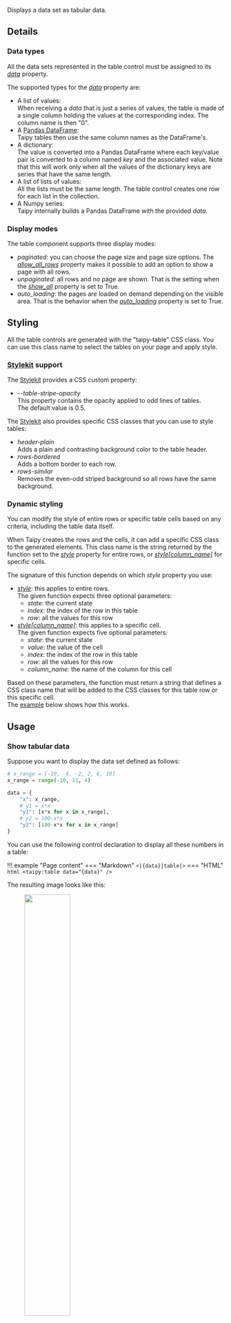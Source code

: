 Displays a data set as tabular data.

## Details

### Data types

All the data sets represented in the table control must be assigned to
its [*data*](#p-data) property.

The supported types for the [*data*](#p-data) property are:

- A list of values:<br/>
    When receiving a *data* that is just a series of values, the table is made of a single column holding
    the values at the corresponding index. The column name is then "0".
- A [Pandas DataFrame](https://pandas.pydata.org/docs/reference/api/pandas.DataFrame.html):<br/>
    Taipy tables then use the same column names as the DataFrame's.
- A dictionary:<br/>
    The value is converted into a Pandas DataFrame where each key/value pair is converted
    to a column named *key* and the associated value. Note that this will work only when
    all the values of the dictionary keys are series that have the same length.
- A list of lists of values:<br/>
    All the lists must be the same length. The table control creates one row for each list in the
    collection.
- A Numpy series:<br/>
    Taipy internally builds a Pandas DataFrame with the provided *data*.
 
### Display modes

The table component supports three display modes:

- *paginated*: you can choose the page size and page size options. The [*allow_all_rows*](#p-allow_all_rows)
  property makes it possible to add an option to show a page with all rows.
- *unpaginated*: all rows and no page are shown. That is the setting when the [*show_all*](#p-show_all)
  property is set to True.
- *auto_loading*: the pages are loaded on demand depending on the visible area. That is the behavior when
  the [*auto_loading*](#p-auto_loading) property is set to True.

## Styling

All the table controls are generated with the "taipy-table" CSS class. You can use this class
name to select the tables on your page and apply style.

### [Stylekit](../styling/stylekit.md) support

The [Stylekit](../styling/stylekit.md) provides a CSS custom property:

- *--table-stripe-opacity*<br/>
  This property contains the opacity applied to odd lines of tables.<br/>
  The default value is 0.5.

The [Stylekit](../styling/stylekit.md) also provides specific CSS classes that you can use to style
tables:

- *header-plain*<br/>
  Adds a plain and contrasting background color to the table header.
- *rows-bordered*<br/>
  Adds a bottom border to each row.
- *rows-similar*<br/>
  Removes the even-odd striped background so all rows have the same background.

### Dynamic styling

You can modify the style of entire rows or specific table cells based on any criteria, including
the table data itself.

When Taipy creates the rows and the cells, it can add a specific CSS class to the generated elements.
This class name is the string returned by the function set to the [*style*](#p-style) property for entire rows,
or [*style[column_name]*](#p-style[column_name]) for specific cells.

The signature of this function depends on which *style* property you use:

   - [*style*](#p-style): this applies to entire rows.<br/>
     The given function expects three optional parameters:
     - *state*: the current state
     - *index*: the index of the row in this table
     - *row*: all the values for this row
   - [*style[column_name]*](#p-style[column_name]): this applies to a specific cell.<br/>
     The given function expects five optional parameters:
     - *state*: the current state
     - *value*: the value of the cell
     - *index*: the index of the row in this table
     - *row*: all the values for this row
     - *column_name*: the name of the column for this cell

Based on these parameters, the function must return a string that defines a CSS class name that will
be added to the CSS classes for this table row or this specific cell.<br/>
The [example](#styling-rows) below shows how this works.

## Usage

### Show tabular data

Suppose you want to display the data set defined as follows:

```py
# x_range = [-10, -6, -2, 2, 6, 10]
x_range = range(-10, 11, 4)

data = {
    "x": x_range,
    # y1 = x*x
    "y1": [x*x for x in x_range],
    # y2 = 100-x*x
    "y2": [100-x*x for x in x_range]
}
```

You can use the following control declaration to display all these numbers
in a table:

!!! example "Page content"
    === "Markdown"
        ```
        <|{data}|table|>
        ```
    === "HTML"
        ```html
        <taipy:table data="{data}" />
        ```

The resulting image looks like this:
<figure class="tp-center">
    <img src="../table-simple-d.png" class="visible-dark"  width="50%"/>
    <img src="../table-simple-l.png" class="visible-light" width="50%"/>
    <figcaption>A simple table</figcaption>
</figure>

### Large data

The example above had only six lines of data. If we change the *x_range* definition
to create far more data lines, we come up with a table with much more data to display:
```py
# x_range = [-10, -9.98, ..., 9.98, 10.0] - 1000 x values
x_range = [round(20*i/1000-10, 2) for i in range(0, 1001)]

data = {
    "x": large_x_range,
    # y1 = x*x
    "y1": [round(x*x, 5) for x in large_x_range],
    # y2 = 100-x*x
    "y2": [round(100-x*x, 5) for x in large_x_range]
}
```

We can use the same table control definition:

!!! example "Page content"
    === "Markdown"
        ```
        <|{data}|table|>
        ```
    === "HTML"
        ```html
        <taipy:table data="{data}" />
        ```

To get a rendering looking like this:
<figure class="tp-center">
    <img src="../table-page-d.png" class="visible-dark"  width="50%"/>
    <img src="../table-page-l.png" class="visible-light" width="50%"/>
    <figcaption>Paginated table (partial)</figcaption>
</figure>

Only the first 100 rows (as indicated in the 'Rows per page' selector) are visible.<br/>
The table scroll bar lets you navigate across the 100 first rows.<br/>
You can change how many rows are displayed simultaneously using the
[*page_size*](#p-page_size) and [*page_size_options*](#p-page_size_options) properties.

If you want to display all the rows at the same time, you can change the control definition
to add the [*show_all](#p-show_all):

!!! example "Page content"
    === "Markdown"
        ```
        <|{data}|table|show_all|>
        ```
    === "HTML"
        ```html
        <taipy:table data="{data}" show_all="true"/>
        ```

Now the table displays all the data rows, and the scrollbar lets you navigate among all of
them:

<figure class="tp-center">
    <img src="../table-show_all-d.png" class="visible-dark"  width="50%"/>
    <img src="../table-show_all-l.png" class="visible-light" width="50%"/>
    <figcaption>Showing all the rows (partial)</figcaption>
</figure>

Setting the [*allow_all_rows*](#p-allow_all_rows) property to True for a paginated table
adds the 'All' option to the page size options, so the user can switch from one mode to
the other.

### Show specific columns

If you want to display a specific set of columns, you can use the [*columns*](#p-columns)
property to indicate what columns should be displayed.

Here is how you would define the table control if you want to hide the column *y2*
from the examples above:

!!! example "Page content"
    === "Markdown"
        ```
        <|{data}|table|columns=x;y1|>
        ```

    === "HTML"
        ```html
        <taipy:table columns="x;y1">{data}</taipy:table>
        ```

And the *y2* column is not displayed any longer:
<figure class="tp-center">
    <img src="../table-columns-d.png" class="visible-dark"  width="50%"/>
    <img src="../table-columns-l.png" class="visible-light" width="50%"/>
    <figcaption>Specifying the visible columns</figcaption>
</figure>

### Styling rows

To give a specific style to a table row, you will use the [*style*](#p-style) property.<br/>
This property holds a function that is invoked when each row is rendered, and it must return
the name of a style, defined in CSS.

Here is how a row styling function can be defined:

```py
def even_odd_style(_1, index, _2):
    if index % 2:
        return "blue-cell"
    else:
        return "red-cell"
```

We only use the second parameter since, in this straightforward case, we do not need the application
*state* (first parameter) or the values in the row (third parameter).<br/>
Based on the row index (received in *index*), this function returns the name of the style to apply
to the row: "blue-cell" if the index is odd, "red-cell" if it is even.

We need to define what these style names mean. This is done in a CSS stylesheet, where the following
CSS content would appear:

```css
.blue-cell>td {
    color: white;
    background-color: blue;
}
.red-cell>td {
    color: yellow;
    background-color: red;
}
```

Note that the style selectors use the CSS child combinator selector "&gt;" to target elements
that hold a `td` element (the cells themselves).

To use this style, we can adjust the control definition used above so it looks like this:

!!! example "Page content"
    === "Markdown"
        ```
        <|{data}|table|style=even_odd_style|>
        ```

    === "HTML"
        ```html
        <taipy:table data="{data}" style="even_odd_style" />
        ```

The resulting display will be what we expected:

<figure class="tp-center">
    <img src="../table-rowstyle-d.png" class="visible-dark"  width="50%"/>
    <img src="../table-rowstyle-l.png" class="visible-light" width="50%"/>
    <figcaption>Styling the rows</figcaption>
</figure>

Note that the styling function is so simple that we could have made it a lambda, directly
in the control definition:

!!! example "Alternative page content"
    === "Markdown"
        ```
        <|{data}|table|style={lambda s, idx, r: "blue-cell" if idx % 2 == 0 else "red-cell"}|>
        ```

    === "HTML"
        ```html
        <taipy:table data="{data}" style="{lambda s, idx, r: "blue-cell" if idx % 2 == 0 else "red-cell"}" />
        ```


### Aggregation

To get the aggregation functionality in your table, you must indicate which columns can be aggregated
and how to perform the aggregation.

This is done using the indexed [*group_by*](#p-group_by[column_name]) and
[*apply*](#p-apply[column_name]) properties.

The [*group_by[column_name]*](#p-group_by[column_name]) property, when set to True indicates that the
column *column_name* can be aggregated.

The function provided in the [*apply[column_name]*](#p-apply[column_name]) property indicates how to
perform this aggregation. The value of this property, which is a string, can be:

- A built-in function. Available predefined functions are the following: `count`, `sum`, `mean`, `median`,
  `min`, `max`, `std`, `first` (the default value), and `last`.
- The name of a user-defined function or a lambda function.<br/>
  This function receives a single parameter which is the series to aggregate, and it must return a scalar
  value that would result from the aggregation.

!!! example "Page content"
    === "Markdown"
        ```
        <|{data}|table|group_by[Group column]|apply[Apply column]=count|>
        ```

    === "HTML"
        ```html
        <taipy:table data="{data}" group_by[Group column]="True" apply[Apply column]="count" />
        ```

### Cell tooltips

You can specify a tooltip for specific table cells.

When Taipy creates the cells, it can add a specific tooltip that you would have set as the
return value of the function set to the [*tooltip*](#p-tooltip) or
[*tooltip[column_name]*](#p-tooltip[column_name]) properties.

The signature of this function expects five optional parameters:
- *state*: the current state.
- *value*: the value of the cell.
- *index*: the index of the row in this table.
- *row*: all the values for this row.
- *column_name*: the name of the column for this cell.

Based on these parameters, the function must return a string that defines a tooltip used as the
cell's tooltip text.

!!! example "Page content"
    === "Markdown"
        ```
        <|{data}|table|tooltip={lambda state, val, idx: "A tooltip" if idx % 2 == 0 else "Another tooltip"}|>
        ```

    === "HTML"
        ```html
        <taipy:table data="{data}" tooltip="{lambda state, idx, col: 'A tooltip' if idx % 2 == 0 else 'Another tooltip'}" />
        ```

